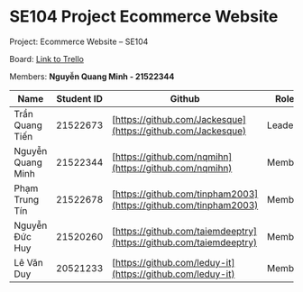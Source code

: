# SE104 Project Ecommerce Website

Project: Ecommerce Website – SE104

Board: [Link to Trello](https://trello.com/b/eq1pZ2mf/work)

Members:
<b>Nguyễn Quang Minh - 21522344</b>

| Name | Student ID | Github | Role |
| --- | --- | --- | --- |
| Trần Quang Tiến | 21522673 | [https://github.com/Jackesque](https://github.com/Jackesque) | Leader |
| Nguyễn Quang Minh | 21522344 | [https://github.com/nqmihn](https://github.com/nqmihn) | Member |
| Phạm Trung Tín | 21522678 | [https://github.com/tinpham2003](https://github.com/tinpham2003) | Member |
| Nguyễn Đức Huy | 21520260 | [https://github.com/taiemdeeptry](https://github.com/taiemdeeptry) | Member |
| Lê Văn Duy | 20521233 | [https://github.com/leduy-it](https://github.com/leduy-it) | Member |
